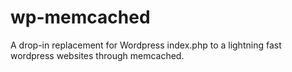 # wp-memcached
A drop-in replacement for Wordpress index.php to a lightning fast wordpress websites through memcached.
